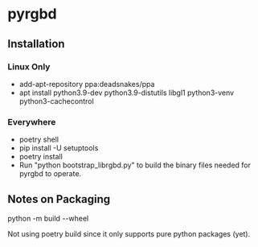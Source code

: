 # pyrgbd

## Installation

### Linux Only

- add-apt-repository ppa:deadsnakes/ppa
- apt install python3.9-dev python3.9-distutils libgl1 python3-venv python3-cachecontrol

### Everywhere

- poetry shell
- pip install -U setuptools
- poetry install
- Run "python bootstrap_librgbd.py" to build the binary files needed for pyrgbd to operate.

## Notes on Packaging

python -m build --wheel

Not using poetry build since it only supports pure python packages (yet).
